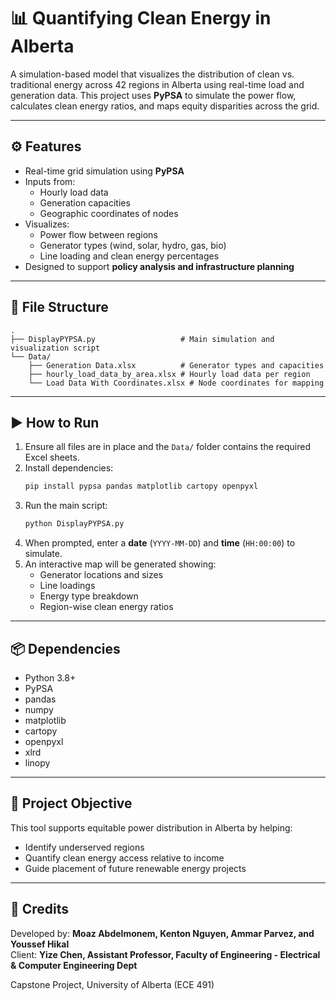 
# 📊 Quantifying Clean Energy in Alberta

A simulation-based model that visualizes the distribution of clean vs. traditional energy across 42 regions in Alberta using real-time load and generation data. This project uses **PyPSA** to simulate the power flow, calculates clean energy ratios, and maps equity disparities across the grid.

---

## ⚙️ Features

- Real-time grid simulation using **PyPSA**
- Inputs from:
  - Hourly load data
  - Generation capacities
  - Geographic coordinates of nodes
- Visualizes:
  - Power flow between regions
  - Generator types (wind, solar, hydro, gas, bio)
  - Line loading and clean energy percentages
- Designed to support **policy analysis and infrastructure planning**

---

## 📁 File Structure

```
.
├── DisplayPYPSA.py                   # Main simulation and visualization script
└── Data/
    ├── Generation Data.xlsx          # Generator types and capacities
    ├── hourly_load_data_by_area.xlsx # Hourly load data per region
    └── Load Data With Coordinates.xlsx # Node coordinates for mapping
```

---

## ▶️ How to Run

1. Ensure all files are in place and the `Data/` folder contains the required Excel sheets.
2. Install dependencies:
   ```bash
   pip install pypsa pandas matplotlib cartopy openpyxl
   ```
3. Run the main script:
   ```bash
   python DisplayPYPSA.py
   ```
4. When prompted, enter a **date** (`YYYY-MM-DD`) and **time** (`HH:00:00`) to simulate.
5. An interactive map will be generated showing:
   - Generator locations and sizes
   - Line loadings
   - Energy type breakdown
   - Region-wise clean energy ratios

---

## 📦 Dependencies

- Python 3.8+
- PyPSA
- pandas
- numpy
- matplotlib
- cartopy
- openpyxl
- xlrd
- linopy

---

## 🧠 Project Objective

This tool supports equitable power distribution in Alberta by helping:
- Identify underserved regions
- Quantify clean energy access relative to income
- Guide placement of future renewable energy projects

---

## 📝 Credits

Developed by: **Moaz Abdelmonem, Kenton Nguyen, Ammar Parvez, and Youssef Hikal**  
Client: **Yize Chen, Assistant Professor, Faculty of Engineering - Electrical & Computer Engineering Dept**

Capstone Project, University of Alberta (ECE 491)
